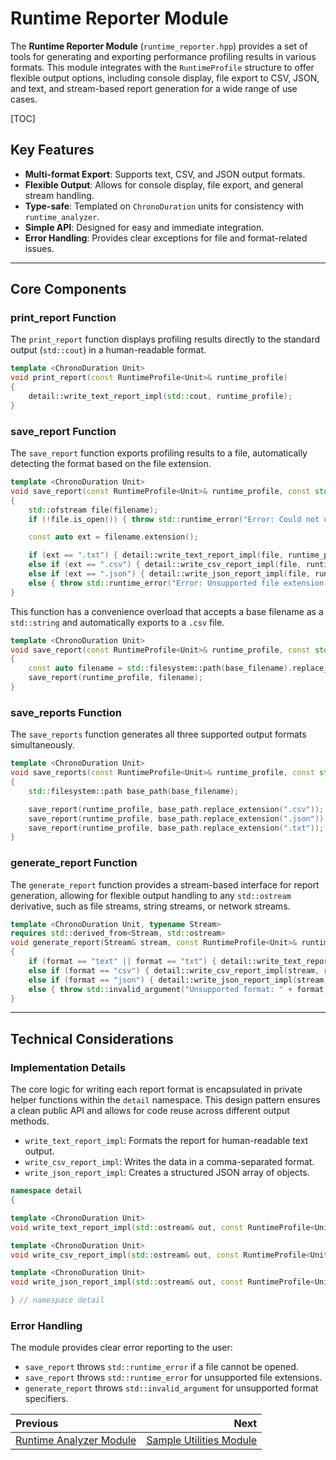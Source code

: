 # Runtime Reporter Module

The **Runtime Reporter Module** (`runtime_reporter.hpp`) provides a set of tools for generating and exporting performance profiling results in various formats. This module integrates with the `RuntimeProfile` structure to offer flexible output options, including console display, file export to CSV, JSON, and text, and stream-based report generation for a wide range of use cases.

[TOC]

## Key Features

* **Multi-format Export**: Supports text, CSV, and JSON output formats.
* **Flexible Output**: Allows for console display, file export, and general stream handling.
* **Type-safe**: Templated on `ChronoDuration` units for consistency with `runtime_analyzer`.
* **Simple API**: Designed for easy and immediate integration.
* **Error Handling**: Provides clear exceptions for file and format-related issues.

-----

## Core Components

### print_report Function

The `print_report` function displays profiling results directly to the standard output (`std::cout`) in a human-readable format.

```cpp
template <ChronoDuration Unit>
void print_report(const RuntimeProfile<Unit>& runtime_profile)
{
    detail::write_text_report_impl(std::cout, runtime_profile);
}
```

### save_report Function

The `save_report` function exports profiling results to a file, automatically detecting the format based on the file extension.

```cpp
template <ChronoDuration Unit>
void save_report(const RuntimeProfile<Unit>& runtime_profile, const std::filesystem::path& filename)
{
    std::ofstream file(filename);
    if (!file.is_open()) { throw std::runtime_error("Error: Could not open file " + filename.string()); }

    const auto ext = filename.extension();

    if (ext == ".txt") { detail::write_text_report_impl(file, runtime_profile); }
    else if (ext == ".csv") { detail::write_csv_report_impl(file, runtime_profile); }
    else if (ext == ".json") { detail::write_json_report_impl(file, runtime_profile); }
    else { throw std::runtime_error("Error: Unsupported file extension " + ext.string()); }
}
```

This function has a convenience overload that accepts a base filename as a `std::string` and automatically exports to a `.csv` file.

```cpp
template <ChronoDuration Unit>
void save_report(const RuntimeProfile<Unit>& runtime_profile, const std::string& base_filename = "runtime_report")
{
    const auto filename = std::filesystem::path(base_filename).replace_extension(".csv");
    save_report(runtime_profile, filename);
}
```

### save_reports Function

The `save_reports` function generates all three supported output formats simultaneously.

```cpp
template <ChronoDuration Unit>
void save_reports(const RuntimeProfile<Unit>& runtime_profile, const std::string& base_filename = "runtime_report")
{
    std::filesystem::path base_path(base_filename);

    save_report(runtime_profile, base_path.replace_extension(".csv"));
    save_report(runtime_profile, base_path.replace_extension(".json"));
    save_report(runtime_profile, base_path.replace_extension(".txt"));
}
```

### generate_report Function

The `generate_report` function provides a stream-based interface for report generation, allowing for flexible output handling to any `std::ostream` derivative, such as file streams, string streams, or network streams.

```cpp
template <ChronoDuration Unit, typename Stream>
requires std::derived_from<Stream, std::ostream>
void generate_report(Stream& stream, const RuntimeProfile<Unit>& runtime_profile, const std::string& format = "text")
{
    if (format == "text" || format == "txt") { detail::write_text_report_impl(stream, runtime_profile); }
    else if (format == "csv") { detail::write_csv_report_impl(stream, runtime_profile); }
    else if (format == "json") { detail::write_json_report_impl(stream, runtime_profile); }
    else { throw std::invalid_argument("Unsupported format: " + format); }
}
```

-----

## Technical Considerations

### Implementation Details

The core logic for writing each report format is encapsulated in private helper functions within the `detail` namespace. This design pattern ensures a clean public API and allows for code reuse across different output methods.

* `write_text_report_impl`: Formats the report for human-readable text output.
* `write_csv_report_impl`: Writes the data in a comma-separated format.
* `write_json_report_impl`: Creates a structured JSON array of objects.

```cpp
namespace detail
{

template <ChronoDuration Unit>
void write_text_report_impl(std::ostream& out, const RuntimeProfile<Unit>& profile);

template <ChronoDuration Unit>
void write_csv_report_impl(std::ostream& out, const RuntimeProfile<Unit>& profile);

template <ChronoDuration Unit>
void write_json_report_impl(std::ostream& out, const RuntimeProfile<Unit>& profile);

} // namespace detail
```

### Error Handling

The module provides clear error reporting to the user:

* `save_report` throws `std::runtime_error` if a file cannot be opened.
* `save_report` throws `std::runtime_error` for unsupported file extensions.
* `generate_report` throws `std::invalid_argument` for unsupported format specifiers.

<div class="section_buttons">

| Previous                                       |                                           Next |
|:-----------------------------------------------|-----------------------------------------------:|
| [Runtime Analyzer Module](runtime_analyzer.md) | [Sample Utilities Module](sample_utilities.md) |

</div>
